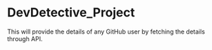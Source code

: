 # DevDetective_Project
This will provide the details of any GitHub user by fetching the details through API.
